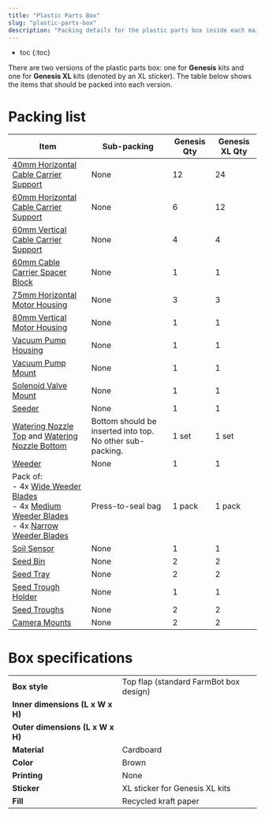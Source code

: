 ```yaml
---
title: "Plastic Parts Box"
slug: "plastic-parts-box"
description: "Packing details for the plastic parts box inside each main carton"
---
```


* toc
{:toc}

There are two versions of the plastic parts box: one for **Genesis** kits and one for **Genesis XL** kits (denoted by an <span class="fb-xl-sticker">XL</span> sticker). The table below shows the items that should be packed into each version.

# Packing list

|Item                          |Sub-packing                   |Genesis Qty                   |Genesis XL Qty                |
|------------------------------|------------------------------|------------------------------|------------------------------|
|[40mm Horizontal Cable Carrier Support](../../extras/bom/plastic-parts/cable-carrier-supports.md#40mm-horizontal-cable-carrier-support)|None                          |12                            |24
|[60mm Horizontal Cable Carrier Support](../../extras/bom/plastic-parts/cable-carrier-supports.md#60mm-horizontal-cable-carrier-support)|None                          |6                             |12
|[60mm Vertical Cable Carrier Support](../../extras/bom/plastic-parts/cable-carrier-supports.md#60mm-vertical-cable-carrier-support)|None                          |4                             |4
|[60mm Cable Carrier Spacer Block](../../extras/bom/plastic-parts/cable-carrier-supports.md#60mm-cable-carrier-spacer-block)|None                          |1                             |1
|[75mm Horizontal Motor Housing](../../extras/bom/plastic-parts/motor-housings.md#75mm-horizontal-motor-housing)|None                          |3                             |3
|[80mm Vertical Motor Housing](../../extras/bom/plastic-parts/motor-housings.md#80mm-vertical-motor-housing)|None                          |1                             |1
|[Vacuum Pump Housing](../../extras/bom/plastic-parts/vacuum-pump.md#vacuum-pump-housing)|None                          |1                             |1
|[Vacuum Pump Mount](../../extras/bom/plastic-parts/vacuum-pump.md#vacuum-pump-mount)|None                          |1                             |1
|[Solenoid Valve Mount](../../extras/bom/plastic-parts/solenoid-valve-mount.md#solenoid-valve-mount)|None                          |1                             |1
|[Seeder](../../extras/bom/plastic-parts/seeder.md#seeder)|None                          |1                             |1
|[Watering Nozzle Top](../../extras/bom/plastic-parts/watering-nozzle.md#watering-nozzle-top) and [Watering Nozzle Bottom](../../extras/bom/plastic-parts/watering-nozzle.md#watering-nozzle-bottom)|Bottom should be inserted into top. No other sub-packing.|1 set                         |1 set
|[Weeder](../../extras/bom/plastic-parts/weeder.md#weeder)|None                          |1                             |1
|Pack of:<br>- 4x [Wide Weeder Blades](../../extras/bom/plastic-parts/weeder.md#weeder-blades)<br>- 4x [Medium Weeder Blades](../../extras/bom/plastic-parts/weeder.md#weeder-blades)<br>- 4x [Narrow Weeder Blades](../../extras/bom/plastic-parts/weeder.md#weeder-blades)|Press-to-seal bag             |1 pack                        |1 pack
|[Soil Sensor](../../extras/bom/plastic-parts/soil-sensor.md#soil-sensor)|None                          |1                             |1
|[Seed Bin](../../extras/bom/plastic-parts/seed-containers.md#seed-bin)|None                          |2                             |2
|[Seed Tray](../../extras/bom/plastic-parts/seed-containers.md#seed-tray)|None                          |2                             |2
|[Seed Trough Holder](../../extras/bom/plastic-parts/seed-containers.md#seed-trough-holder)|None                          |1                             |1
|[Seed Troughs](../../extras/bom/plastic-parts/seed-containers.md#seed-trough)|None                          |2                             |2
|[Camera Mounts](../../extras/bom/plastic-parts/camera-mount.md#camera-mount-half)|None                          |2                             |2

# Box specifications

|                              |                              |
|------------------------------|------------------------------|
|**Box style**                 |Top flap (standard FarmBot box design)
|**Inner dimensions (L x W x H)**|
|**Outer dimensions (L x W x H)**|
|**Material**                  |Cardboard
|**Color**                     |Brown
|**Printing**                  |None
|**Sticker**                   |<span class="fb-xl-sticker">XL</span> sticker for Genesis XL kits
|**Fill**                      |Recycled kraft paper

